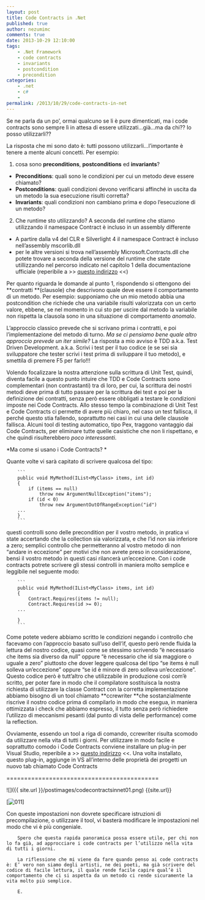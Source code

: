```yaml
---
layout: post
title: Code Contracts in .Net
published: true
author: nezumimc
comments: true
date: 2013-10-29 12:10:00
tags:
    - .Net Framework
    - code contracts
    - invariants
    - postcondition
    - precondition
categories:
    - .net
    - c#
    - 
permalink: /2013/10/29/code-contracts-in-net
---
```



Se ne parla da un po’, ormai qualcuno se li è pure dimenticati, ma i code contracts sono sempre lì in attesa di essere utilizzati…già…ma da chi?? Io posso utilizzarli??

La risposta che mi sono dato è: tutti possono utilizzarli…l’importante è tenere a mente alcuni concetti. Per esempio: 


1. cosa sono **preconditions**, **postconditions** ed **invariants**?
- **Preconditions**: quali sono le condizioni per cui un metodo deve essere chiamato?
- **Postconditions**: quali condizioni devono verificarsi affinché in uscita da un metodo la sua esecuzione risulti corretta?
- **Invariants**: quali condizioni non cambiano prima e dopo l’esecuzione di un metodo?

2. Che runtime sto utilizzando? A seconda del runtime che stiamo utilizzando il namespace Contract è incluso in un assembly differente
- A partire dalla v4 del CLR e Silverlight 4 il namespace Contract è incluso nell’assembly mscorlib.dll
- per le altre versioni si trova nell’assembly Microsoft.Contracts.dll che potete trovare a seconda della versione del runtime che state utillizzando nel percorso indicato nel capitolo 1 della documentazione ufficiale (reperibile a >> [questo indirizzo](http://research.microsoft.com/en-us/projects/contracts/userdoc.pdf) <<)

Per quanto riguarda le domande al punto 1, rispondendo si ottengono dei **contratti **(clausole) che descrivono quale deve essere il comportamento di un metodo. Per esempio: supponiamo che un mio metodo abbia una postcondition che richiede che una variabile risulti valorizzata con un certo valore, ebbene, se nel momento in cui sto per uscire dal metodo la variabile non rispetta la clausola sono in una situazione di comportamento *anomalo*. 

L’approccio classico prevede che si scrivano prima i contratti, e poi l’implementazione del metodo di turno. *Ma se ci pensiamo bene quale altro approccio prevede un iter simile?* La risposta a mio avviso è TDD a.k.a. Test Driven Development. a.k.a. Scrivi i test per il tuo codice (e se sei sia sviluppatore che tester scrivi i test prima di sviluppare il tuo metodo), e smettila di premere F5 per farlo!!!


Volendo focalizzare la nostra attenzione sulla scrittura di Unit Test, quindi, diventa facile a questo punto intuire che TDD e Code Contracts sono complementari (non contrastanti) tra di loro, per cui, la scrittura dei nostri metodi deve prima di tutto passare per la scrittura dei test e poi per la definizione dei contratti, senza però essere obbligati a testare le condizioni imposte nei Code Contracts. Allo stesso tempo la combinazione di Unit Test e Code Contracts ci permette di avere più chiaro, nel caso un test fallisca, il perché questo stia fallendo, soprattutto nei casi in cui una delle clausole fallisca. Alcuni tool di testing automatico, tipo Pex, traggono vantaggio dai Code Contracts, per eliminare tutte quelle casistiche che non li rispettano, e che quindi risulterebbero *poco interessanti*.

*Ma come si usano i Code Contracts? *

Quante volte vi sarà capitato di scrivere qualcosa del tipo:

        ```
        public void MyMethod(IList<MyClass> items, int id)
        {
            if (items == null)
                throw new ArgumentNullException("items");
            if (id < 0) 
                throw new ArgumentOutOfRangeException("id")
        ...
        }
        ```

questi controlli sono delle precondition per il vostro metodo, in pratica vi state accertando che la collection sia valorizzata, e che l’id non sia inferiore a zero; semplici controllo che permetteranno al vostro metodo di non “andare in eccezione” per motivi che non avrete preso in considerazione, bensì il vostro metodo in questi casi rilancerà un’eccezione. Con i code contracts potrete scrivere gli stessi controlli in maniera molto semplice e leggibile nel seguente modo:

        ```
        public void MyMethod(IList<MyClass> items, int id)
        {
            Contract.Requires(items != null);
            Contract.Requires(id >= 0);
        ...

        }
        ```

Come potete vedere abbiamo scritto le condizioni negando i controllo che facevamo con l’approccio basato sull’uso dell’if, questo però rende fluida la lettura del nostro codice, quasi come se stessimo scrivendo “è necessario che items sia diverso da null” oppure “è necessario che id sia maggiore o uguale a zero” piuttosto che dover leggere qualcosa del tipo “se items è null solleva un’eccezione” oppure “se id è minore di zero solleva un’eccezione”. Questo codice però è tutt’altro che utilizzabile in produzione così com’è scritto, per poter fare in modo che il compilatore sostituisca la nostra richiesta di utilizzare la classe Contract con la corretta implementazione abbiamo bisogno di un tool chiamato **ccrewriter **che sostanzialmente riscrive il nostro codice prima di compilarlo in modo che esegua, in maniera ottimizzata i check che abbiamo espresso, il tutto senza però richiedere l’utilizzo di meccanismi pesanti (dal punto di vista delle performance) come la reflection.


Ovviamente, essendo un tool a riga di comando, ccrewriter risulta scomodo da utilizzare nella vita di tutti i giorni. Per utilizzare in modo facile e soprattutto comodo i Code Contracts conviene installare un plug-in per Visual Studio, reperibile a >> [questo indirizzo](http://visualstudiogallery.msdn.microsoft.com/1ec7db13-3363-46c9-851f-1ce455f66970) <<. Una volta installato, questo plug-in, aggiunge in VS all’interno delle proprietà dei progetti un nuovo tab chiamato Code Contracts 

===========================================

![]({{ site.url }}/postimages/codecontractsinnet01.png)
{{site.url}}

[![01[1\]](https://i0.wp.com/old.dotnetcampania.org/cfs-file.ashx/__key/CommunityServer.Blogs.Components.WeblogFiles/nezumi.metablogapi/8203.011_5F00_5E8FB0B9.png)](http://sdrv.ms/1euqJcr)

Con queste impostazioni non dovrete specificare istruzioni di precompilazione, o utilizzare il tool, vi basterà modificare le impostazioni nel modo che vi è più congeniale.

        Spero che questa rapida panoramica possa essere utile, per chi non lo fa già, ad approcciare i code contracts per l’utilizzo nella vita di tutti i giorni.

        La riflessione che mi viene da fare quando penso ai code contracts è: E’ vero non siamo degli artisti, ne dei poeti, ma già scrivere del codice di facile lettura, il quale rende facile capire qual’è il comportamento che ci si aspetta da un metodo ci rende sicuramente la vita molto più semplice.

        E.